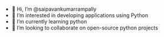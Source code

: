 - 👋 Hi, I’m @saipavankumarrampally
- 👀 I’m interested in developing applications using Python
- 🌱 I’m currently learning python
- 💞️ I’m looking to collaborate on open-source python projects

<!---
saipavankumarrampally/saipavankumarrampally is a ✨ special ✨ repository because its `README.md` (this file) appears on your GitHub profile.
You can click the Preview link to take a look at your changes.
--->
